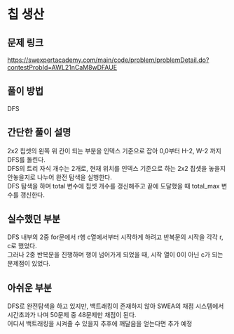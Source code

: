 # 칩 생산

## 문제 링크
https://swexpertacademy.com/main/code/problem/problemDetail.do?contestProbId=AWL21nCaM8wDFAUE

## 풀이 방법
DFS

## 간단한 풀이 설명
2x2 칩셋의 왼쪽 위 칸이 되는 부분을 인덱스 기준으로 잡아 0,0부터 H-2, W-2 까지 DFS를 돌린다. <br>
DFS의 트리 자식 개수는 2개로, 현재 위치를 인덱스 기준으로 하는 2x2 칩셋을 놓을지 안놓을지로 나누어 완전 탐색을 실행한다. <br>
DFS 탐색을 하며 total 변수에 칩셋 개수를 갱신해주고 끝에 도달했을 때 total_max 변수를 갱신한다. <br>

## 실수했던 부분
DFS 내부의 2중 for문에서 r행 c열에서부터 시작하게 하려고 반복문의 시작을 각각 r, c로 했었다. <br>
그러나 2중 반복문을 진행하며 행이 넘어가게 되었을 때, 시작 열이 0이 아닌 c가 되는 문제점이 있었다. <br>

## 아쉬운 부분
DFS로 완전탐색을 하고 있지만, 백트래킹이 존재하지 않아 SWEA의 채점 시스템에서 시간초과가 나며 50문제 중 48문제만 채점이 된다. <br>
어디서 백트래킹을 시켜줄 수 있을지 추후에 깨달음을 얻는다면 추가 예정 <br>
